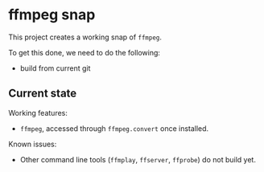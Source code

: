 # ffmpeg snap

This project creates a working snap of `ffmpeg`.

To get this done, we need to do the following:
 - build from current git

## Current state

Working features:
 - `ffmpeg`, accessed through `ffmpeg.convert` once installed.

Known issues:
  - Other command line tools (`ffmplay`, `ffserver`, `ffprobe`) do not
    build yet.
